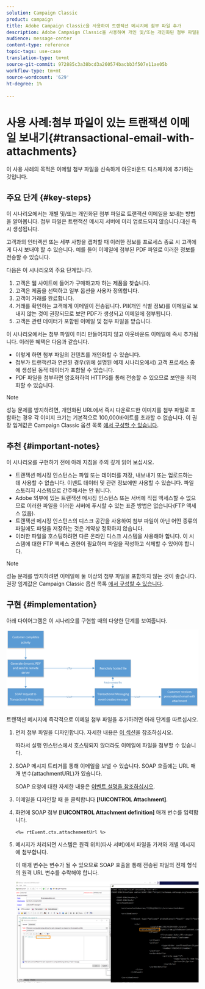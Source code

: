 ```yaml
---
solution: Campaign Classic
product: campaign
title: Adobe Campaign Classic을 사용하여 트랜잭션 메시지에 첨부 파일 추가
description: Adobe Campaign Classic을 사용하여 개인 및/또는 개인화된 첨부 파일을 통해 거래 기반의 이메일을 전송하는 방법 살펴보기
audience: message-center
content-type: reference
topic-tags: use-case
translation-type: tm+mt
source-git-commit: 972885c3a38bcd3a260574bacbb3f507e11ae05b
workflow-type: tm+mt
source-wordcount: '629'
ht-degree: 1%

---
```



# 사용 사례:첨부 파일이 있는 트랜잭션 이메일 보내기{#transactional-email-with-attachments}

이 사용 사례의 목적은 이메일 첨부 파일을 신속하게 아웃바운드 디스패치에 추가하는 것입니다.

## 주요 단계 {#key-steps}

이 시나리오에서는 개별 및/또는 개인화된 첨부 파일로 트랜잭션 이메일을 보내는 방법을 알아봅니다. 첨부 파일은 트랜잭션 메시지 서버에 미리 업로드되지 않습니다.대신 즉시 생성됩니다.

고객과의 인터랙션 또는 세부 사항을 캡처할 때 이러한 정보를 프로세스 종료 시 고객에게 다시 보내야 할 수 있습니다. 예를 들어 이메일에 첨부된 PDF 파일로 이러한 정보를 전송할 수 있습니다.

다음은 이 시나리오의 주요 단계입니다.

1. 고객은 웹 사이트에 들어가 구매하고자 하는 제품을 찾습니다.
1. 고객은 제품을 선택하고 일부 옵션을 사용자 정의합니다.
1. 고객이 거래를 완료합니다.
1. 거래를 확인하는 고객에게 이메일이 전송됩니다. PII(개인 식별 정보)를 이메일로 보내지 않는 것이 권장되므로 보안 PDF가 생성되고 이메일에 첨부됩니다.
1. 고객은 관련 데이터가 포함된 이메일 및 첨부 파일을 받습니다.

이 시나리오에서는 첨부 파일이 미리 만들어지지 않고 아웃바운드 이메일에 즉시 추가됩니다. 이러한 혜택은 다음과 같습니다.

* 이렇게 하면 첨부 파일의 컨텐츠를 개인화할 수 있습니다.
* 첨부가 트랜잭션과 연관된 경우(위에 설명된 예제 시나리오에서) 고객 프로세스 중에 생성된 동적 데이터가 포함될 수 있습니다.
* PDF 파일을 첨부하면 암호화하여 HTTPS를 통해 전송할 수 있으므로 보안을 최적화할 수 있습니다.

>[!NOTE]
>
>성능 문제를 방지하려면, 개인화된 URL에서 즉시 다운로드한 이미지를 첨부 파일로 포함하는 경우 각 이미지 크기는 기본적으로 100,000바이트를 초과할 수 없습니다. 이 권장 임계값은 Campaign Classic 옵션 목록 [에서 구성할 수 있습니다](../../installation/using/configuring-campaign-options.md#delivery).

## 추천 {#important-notes}

이 시나리오를 구현하기 전에 아래 지침을 주의 깊게 읽어 보십시오.

* 트랜잭션 메시징 인스턴스는 파일 또는 데이터를 저장, 내보내기 또는 업로드하는 데 사용할 수 없습니다. 이벤트 데이터 및 관련 정보에만 사용할 수 있습니다. 파일 스토리지 시스템으로 간주해서는 안 됩니다.
* Adobe 외부에 있는 트랜잭션 메시징 인스턴스 또는 서버에 직접 액세스할 수 없으므로 이러한 파일을 이러한 서버에 푸시할 수 있는 표준 방법은 없습니다(FTP 액세스 없음).
* 트랜잭션 메시징 인스턴스의 디스크 공간을 사용하여 첨부 파일이 아닌 어떤 종류의 파일에도 파일을 저장하는 것은 계약상 정확하지 않습니다.
* 이러한 파일을 호스팅하려면 다른 온라인 디스크 시스템을 사용해야 합니다. 이 시스템에 대한 FTP 액세스 권한이 필요하며 파일을 작성하고 삭제할 수 있어야 합니다.

>[!NOTE]
>
>성능 문제를 방지하려면 이메일에 둘 이상의 첨부 파일을 포함하지 않는 것이 좋습니다. 권장 임계값은 Campaign Classic 옵션 목록 [에서 구성할 수 있습니다](../../installation/using/configuring-campaign-options.md#delivery).

## 구현 {#implementation}

아래 다이어그램은 이 시나리오를 구현할 때의 다양한 단계를 보여줍니다.

![](assets/message-center-uc1.png)

트랜잭션 메시지에 즉각적으로 이메일 첨부 파일을 추가하려면 아래 단계를 따르십시오.

1. 먼저 첨부 파일을 디자인합니다. 자세한 내용은 [이 섹션](../../delivery/using/attaching-files.md#attach-a-personalized-file)을 참조하십시오.

   따라서 실행 인스턴스에서 호스팅되지 않더라도 이메일에 파일을 첨부할 수 있습니다.

1. SOAP 메시지 트리거를 통해 이메일을 보낼 수 있습니다. SOAP 호출에는 URL 매개 변수(attachmentURL)가 있습니다.

   SOAP 요청에 대한 자세한 내용은 [이벤트 설명을 참조하십시오](../../message-center/using/event-description.md).

1. 이메일을 디자인할 때 을 클릭합니다 **[!UICONTROL Attachment]**.

1. 화면에 SOAP 첨부 **[!UICONTROL Attachment definition]** 매개 변수를 입력합니다.

   ```
   <%= rtEvent.ctx.attachementUrl %>
   ```

1. 메시지가 처리되면 시스템은 원격 위치(타사 서버)에서 파일을 가져와 개별 메시지에 첨부합니다.

   이 매개 변수는 변수가 될 수 있으므로 SOAP 호출을 통해 전송된 파일의 전체 형식의 원격 URL 변수를 수락해야 합니다.

   ![](assets/message-center-uc2.png)
